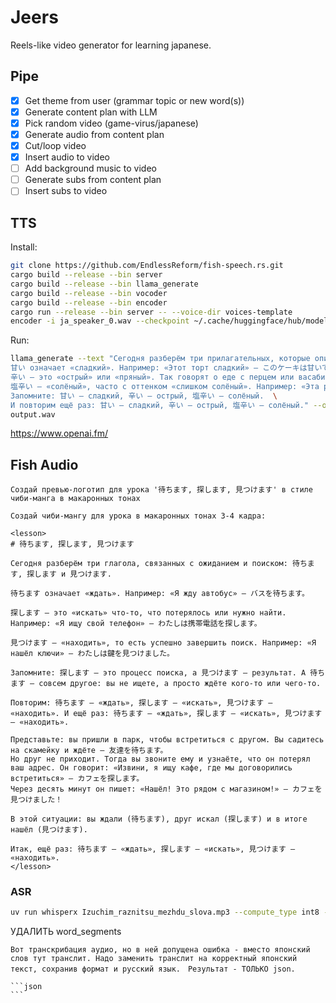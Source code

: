 # Jeers

Reels-like video generator for learning japanese.

## Pipe

* [x] Get theme from user (grammar topic or new word(s))
* [x] Generate content plan with LLM
* [X] Pick random video (game-virus/japanese)
* [X] Generate audio from content plan
* [X] Cut/loop video
* [X] Insert audio to video
* [ ] Add background music to video
* [ ] Generate subs from content plan
* [ ] Insert subs to video

## TTS

Install:

```bash
git clone https://github.com/EndlessReform/fish-speech.rs.git
cargo build --release --bin server
cargo build --release --bin llama_generate
cargo build --release --bin vocoder
cargo build --release --bin encoder
cargo run --release --bin server -- --voice-dir voices-template
encoder -i ja_speaker_0.wav --checkpoint ~/.cache/huggingface/hub/models--jkeisling--fish-speech-1.5/snapshots/ef7b06eb56024dd21147fc31723ec9f9f1679f08
```

Run:

```bash
llama_generate --text "Сегодня разберём три прилагательных, которые описывают вкус: 甘い, 辛い и 塩辛い.  \
甘い означает «сладкий». Например: «Этот торт сладкий» — このケーキは甘いです。  \
辛い — это «острый» или «пряный». Так говорят о еде с перцем или васаби: «Этот суп острый» — このスープは辛いです。  \
塩辛い — «солёный», часто с оттенком «слишком солёный». Например: «Эта рыба слишком солёная» — この魚は塩辛いです。  \
Запомните: 甘い — сладкий, 辛い — острый, 塩辛い — солёный.  \
И повторим ещё раз: 甘い — сладкий, 辛い — острый, 塩辛い — солёный." --out-path tokens.npy --checkpoint ~/.cache/huggingface/hub/models--jkeisling--fish-speech-1.5/snapshots/ef7b06eb56024dd21147fc31723ec9f9f1679f08 --max-new-tokens 4096; vocoder -i tokens.npy -o output.wav --checkpoint ~/.cache/huggingface/hub/models--jkeisling--fish-speech-1.5/snapshots/ef7b06eb56024dd21147fc31723ec9f9f1679f08
output.wav
```

https://www.openai.fm/

## Fish Audio

```promt
Создай превью-логотип для урока '待ちます, 探します, 見つけます' в стиле чиби-манга в макаронных тонах
```

```promt
Создай чиби-мангу для урока в макаронных тонах 3-4 кадра:

<lesson>
# 待ちます, 探します, 見つけます

Сегодня разберём три глагола, связанных с ожиданием и поиском: 待ちます, 探します и 見つけます.  

待ちます означает «ждать». Например: «Я жду автобус» — バスを待ちます。  

探します — это «искать» что-то, что потерялось или нужно найти. Например: «Я ищу свой телефон» — わたしは携帯電話を探します。  

見つけます — «находить», то есть успешно завершить поиск. Например: «Я нашёл ключи» — わたしは鍵を見つけました。  

Запомните: 探します — это процесс поиска, а 見つけます — результат. А 待ちます — совсем другое: вы не ищете, а просто ждёте кого-то или чего-то.  

Повторим: 待ちます — «ждать», 探します — «искать», 見つけます — «находить». И ещё раз: 待ちます — «ждать», 探します — «искать», 見つけます — «находить».  

Представьте: вы пришли в парк, чтобы встретиться с другом. Вы садитесь на скамейку и ждёте — 友達を待ちます。  
Но друг не приходит. Тогда вы звоните ему и узнаёте, что он потерял ваш адрес. Он говорит: «Извини, я ищу кафе, где мы договорились встретиться» — カフェを探します。  
Через десять минут он пишет: «Нашёл! Это рядом с магазином!» — カフェを見つけました！  

В этой ситуации: вы ждали (待ちます), друг искал (探します) и в итоге нашёл (見つけます).  

Итак, ещё раз: 待ちます — «ждать», 探します — «искать», 見つけます — «находить».
</lesson>
```

### ASR

```bash
uv run whisperx Izuchim_raznitsu_mezhdu_slova.mp3 --compute_type int8 -f json
```

УДАЛИТЬ word_segments

````promt
Вот транскрибация аудио, но в ней допущена ошибка - вместо японский слов тут транслит. Надо заменить транслит на корректный японский текст, сохранив формат и русский язык.　Результат - ТОЛЬКО json.

```json
```
````
